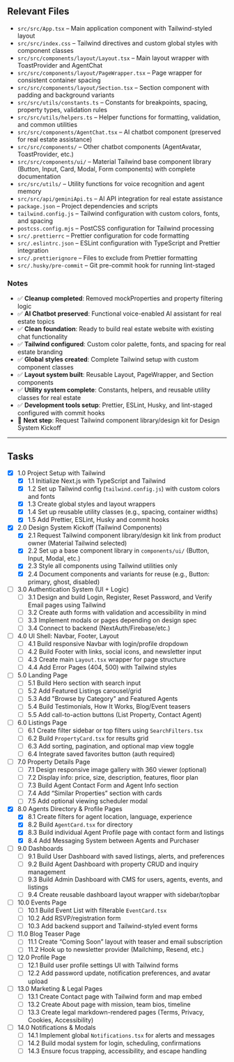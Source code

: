 ## Relevant Files

- `src/src/App.tsx` – Main application component with Tailwind-styled layout
- `src/src/index.css` – Tailwind directives and custom global styles with component classes
- `src/src/components/layout/Layout.tsx` – Main layout wrapper with ToastProvider and AgentChat
- `src/src/components/layout/PageWrapper.tsx` – Page wrapper for consistent container spacing
- `src/src/components/layout/Section.tsx` – Section component with padding and background variants
- `src/src/utils/constants.ts` – Constants for breakpoints, spacing, property types, validation rules
- `src/src/utils/helpers.ts` – Helper functions for formatting, validation, and common utilities
- `src/src/components/AgentChat.tsx` – AI chatbot component (preserved for real estate assistance)
- `src/src/components/` – Other chatbot components (AgentAvatar, ToastProvider, etc.)
- `src/src/components/ui/` – Material Tailwind base component library (Button, Input, Card, Modal, Form components) with complete documentation
- `src/src/utils/` – Utility functions for voice recognition and agent memory
- `src/src/api/geminiApi.ts` – AI API integration for real estate assistance
- `package.json` – Project dependencies and scripts
- `tailwind.config.js` – Tailwind configuration with custom colors, fonts, and spacing
- `postcss.config.mjs` – PostCSS configuration for Tailwind processing
- `src/.prettierrc` – Prettier configuration for code formatting
- `src/.eslintrc.json` – ESLint configuration with TypeScript and Prettier integration
- `src/.prettierignore` – Files to exclude from Prettier formatting
- `src/.husky/pre-commit` – Git pre-commit hook for running lint-staged

### Notes

- ✅ **Cleanup completed**: Removed mockProperties and property filtering logic
- ✅ **AI Chatbot preserved**: Functional voice-enabled AI assistant for real estate topics
- ✅ **Clean foundation**: Ready to build real estate website with existing chat functionality
- ✅ **Tailwind configured**: Custom color palette, fonts, and spacing for real estate branding
- ✅ **Global styles created**: Complete Tailwind setup with custom component classes
- ✅ **Layout system built**: Reusable Layout, PageWrapper, and Section components
- ✅ **Utility system complete**: Constants, helpers, and reusable utility classes for real estate
- ✅ **Development tools setup**: Prettier, ESLint, Husky, and lint-staged configured with commit hooks
- 🎯 **Next step**: Request Tailwind component library/design kit for Design System Kickoff

---

## Tasks

- [x] 1.0 Project Setup with Tailwind
  - [x] 1.1 Initialize Next.js with TypeScript and Tailwind
  - [x] 1.2 Set up Tailwind config (`tailwind.config.js`) with custom colors and fonts
  - [x] 1.3 Create global styles and layout wrappers
  - [x] 1.4 Set up reusable utility classes (e.g., spacing, container widths)
  - [x] 1.5 Add Prettier, ESLint, Husky and commit hooks

- [x] 2.0 Design System Kickoff (Tailwind Components)
  - [x] 2.1 Request Tailwind component library/design kit link from product owner (Material Tailwind selected)
  - [x] 2.2 Set up a base component library in `components/ui/` (Button, Input, Modal, etc.)
  - [x] 2.3 Style all components using Tailwind utilities only
  - [x] 2.4 Document components and variants for reuse (e.g., Button: primary, ghost, disabled)

- [ ] 3.0 Authentication System (UI + Logic)
  - [ ] 3.1 Design and build Login, Register, Reset Password, and Verify Email pages using Tailwind
  - [ ] 3.2 Create auth forms with validation and accessibility in mind
  - [ ] 3.3 Implement modals or pages depending on design spec
  - [ ] 3.4 Connect to backend (NextAuth/Firebase/etc.)

- [ ] 4.0 UI Shell: Navbar, Footer, Layout
  - [ ] 4.1 Build responsive Navbar with login/profile dropdown
  - [ ] 4.2 Build Footer with links, social icons, and newsletter input
  - [ ] 4.3 Create main `Layout.tsx` wrapper for page structure
  - [ ] 4.4 Add Error Pages (404, 500) with Tailwind styles

- [ ] 5.0 Landing Page
  - [ ] 5.1 Build Hero section with search input
  - [ ] 5.2 Add Featured Listings carousel/grid
  - [ ] 5.3 Add "Browse by Category" and Featured Agents
  - [ ] 5.4 Build Testimonials, How It Works, Blog/Event teasers
  - [ ] 5.5 Add call-to-action buttons (List Property, Contact Agent)

- [ ] 6.0 Listings Page
  - [ ] 6.1 Create filter sidebar or top filters using `SearchFilters.tsx`
  - [ ] 6.2 Build `PropertyCard.tsx` for results grid
  - [ ] 6.3 Add sorting, pagination, and optional map view toggle
  - [ ] 6.4 Integrate saved favorites button (auth required)

- [ ] 7.0 Property Details Page
  - [ ] 7.1 Design responsive image gallery with 360 viewer (optional)
  - [ ] 7.2 Display info: price, size, description, features, floor plan
  - [ ] 7.3 Build Agent Contact Form and Agent Info section
  - [ ] 7.4 Add “Similar Properties” section with cards
  - [ ] 7.5 Add optional viewing scheduler modal

- [x] 8.0 Agents Directory & Profile Pages
  - [x] 8.1 Create filters for agent location, language, experience
  - [x] 8.2 Build `AgentCard.tsx` for directory
  - [x] 8.3 Build individual Agent Profile page with contact form and listings
  - [x] 8.4 Add Messaging System between Agents and Purchaser

- [ ] 9.0 Dashboards
  - [ ] 9.1 Build User Dashboard with saved listings, alerts, and preferences
  - [ ] 9.2 Build Agent Dashboard with property CRUD and inquiry management
  - [ ] 9.3 Build Admin Dashboard with CMS for users, agents, events, and listings
  - [ ] 9.4 Create reusable dashboard layout wrapper with sidebar/topbar

- [ ] 10.0 Events Page
  - [ ] 10.1 Build Event List with filterable `EventCard.tsx`
  - [ ] 10.2 Add RSVP/registration form
  - [ ] 10.3 Add backend support and Tailwind-styled event forms

- [ ] 11.0 Blog Teaser Page
  - [ ] 11.1 Create “Coming Soon” layout with teaser and email subscription
  - [ ] 11.2 Hook up to newsletter provider (Mailchimp, Resend, etc.)

- [ ] 12.0 Profile Page
  - [ ] 12.1 Build user profile settings UI with Tailwind forms
  - [ ] 12.2 Add password update, notification preferences, and avatar upload

- [ ] 13.0 Marketing & Legal Pages
  - [ ] 13.1 Create Contact page with Tailwind form and map embed
  - [ ] 13.2 Create About page with mission, team bios, timeline
  - [ ] 13.3 Create legal markdown-rendered pages (Terms, Privacy, Cookies, Accessibility)

- [ ] 14.0 Notifications & Modals
  - [ ] 14.1 Implement global `Notifications.tsx` for alerts and messages
  - [ ] 14.2 Build modal system for login, scheduling, confirmations
  - [ ] 14.3 Ensure focus trapping, accessibility, and escape handling
